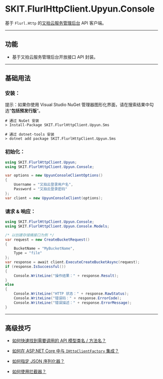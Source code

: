 ﻿# SKIT.FlurlHttpClient.Upyun.Console

基于 `Flurl.Http` 的[又拍云服务管理后台](https://api.upyun.com/doc/) API 客户端。

---

## 功能

-   基于又拍云服务管理后台开放接口 API 封装。

---

## 基础用法

### 安装：

提示：如果你使用 Visual Studio NuGet 管理器图形化界面，请在搜索结果中勾选“**包括预发行版**”。

```shell
# 通过 NuGet 安装
> Install-Package SKIT.FlurlHttpClient.Upyun.Sms

# 通过 dotnet-tools 安装
> dotnet add package SKIT.FlurlHttpClient.Upyun.Sms
```

### 初始化：

```csharp
using SKIT.FlurlHttpClient.Upyun;
using SKIT.FlurlHttpClient.Upyun.Console;

var options = new UpyunConsoleClientOptions()
{
    Username = "又拍云登录用户名",
    Password = "又拍云登录密码"
};
var client = new UpyunConsoleClient(options);
```

### 请求 & 响应：

```csharp
using SKIT.FlurlHttpClient.Upyun.Console;
using SKIT.FlurlHttpClient.Upyun.Console.Models;

/* 以创建存储桶接口为例 */
var request = new CreateBucketRequest()
{
    BucketName = "MyBucketName",
    Type = "file"
};
var response = await client.ExecuteCreateBucketAsync(request);
if (response.IsSuccessful())
{
    Console.WriteLine("操作结果：" + response.Result);
}
else
{
    Console.WriteLine("HTTP 状态：" + response.RawStatus);
    Console.WriteLine("错误码：" + response.ErrorCode);
    Console.WriteLine("错误描述：" + response.ErrorMessage);
}
```

---

## 高级技巧

-   [如何快速找到需要调用的 API 模型类名 / 方法名？](./Advanced_ModelDefinition.md)

-   [如何在 ASP.NET Core 中与 `IHttpClientFactory` 集成？](./Advanced_IHttpClientFactory.md)

-   [如何指定 JSON 序列化器？](./Advanced_JsonSerializer.md)

-   [如何使用拦截器？](./Advanced_Interceptor.md)
